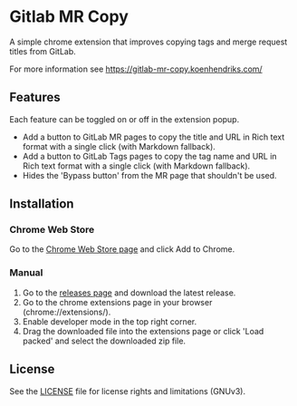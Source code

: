 # Gitlab MR Copy
A simple chrome extension that improves copying tags and merge request titles from GitLab.

For more information see https://gitlab-mr-copy.koenhendriks.com/

## Features

Each feature can be toggled on or off in the extension popup.

- Add a button to GitLab MR pages to copy the title and URL in Rich text format with a single click (with Markdown fallback).
- Add a button to GitLab Tags pages to copy the tag name and URL in Rich text format with a single click (with Markdown fallback).
- Hides the 'Bypass button' from the MR page that shouldn't be used.

## Installation

### Chrome Web Store
Go to the [Chrome Web Store page](https://chromewebstore.google.com/detail/gitlab-mr-title-copier/cjkopelbphphjbigokngkgchdkggfaak) and click Add to Chrome.

### Manual

1. Go to the [releases page](https://github.com/koenhendriks/Gitlab-MR-Copy/releases) and download the latest release.
2. Go to the chrome extensions page in your browser (chrome://extensions/).
3. Enable developer mode in the top right corner.
4. Drag the downloaded file into the extensions page or click 'Load packed' and select the downloaded zip file.

## License
See the [LICENSE](LICENSE) file for license rights and limitations (GNUv3).
